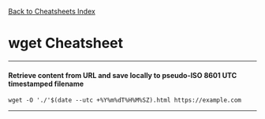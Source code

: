 [Back to Cheatsheets Index](README.md)
# wget Cheatsheet

---

#### Retrieve content from URL and save locally to pseudo-ISO 8601 UTC timestamped filename

`wget -O './'$(date --utc +%Y%m%dT%H%M%SZ).html https://example.com`

---
